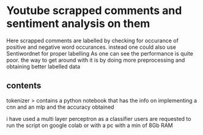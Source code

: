 # Youtube  scrapped comments and sentiment analysis on them

Here scrapped comments are labelled by checking for occurance of positive and negative word occurances. instead one could also use Sentiwordnet for proper labelling
 As one can see the performance is quite poor.
the way to get around with it is by doing more preprocessing and obtaining better labelled data

## contents
tokenizer > contains a python notebook that has the info on implementing a cnn and an mlp and the accuracy obtained

i have used a multi layer perceptron as a classifier
users are requested to run the script on google colab or with a pc with  a min of 8Gb RAM
